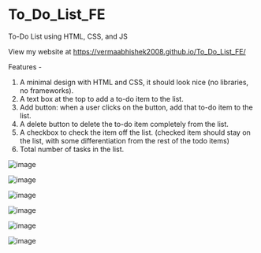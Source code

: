 # To_Do_List_FE
To-Do List using HTML, CSS, and JS

View my website at https://vermaabhishek2008.github.io/To_Do_List_FE/

Features - 
1. A minimal design with HTML and CSS, it should look nice (no libraries, no frameworks).
2. A text box at the top to add a to-do item to the list.
3. Add button: when a user clicks on the button, add that to-do item to the list.
4. A delete button to delete the to-do item completely from the list.
5. A checkbox to check the item off the list. (checked item should stay on the list, with some differentiation from the rest of the todo items)
6. Total number of tasks in the list.

![image](https://github.com/vermaabhishek2008/To_Do_List_FE/assets/47276028/690265e7-c02f-45bc-a295-16e488424b75)

![image](https://github.com/vermaabhishek2008/To_Do_List_FE/assets/47276028/b33c8991-7d26-4243-b01e-d284e6a5daff)

![image](https://github.com/vermaabhishek2008/To_Do_List_FE/assets/47276028/429ede78-689f-4bda-a4fd-9b5390cca67a)

![image](https://github.com/vermaabhishek2008/To_Do_List_FE/assets/47276028/5241702c-6b96-40ce-9eaf-61497e9cfcb1)

![image](https://github.com/vermaabhishek2008/To_Do_List_FE/assets/47276028/bded8b7b-f1a3-45e4-8064-741df4e6f639)

![image](https://github.com/vermaabhishek2008/To_Do_List_FE/assets/47276028/86168d15-7a23-41be-bc7a-e83d462cc312)
